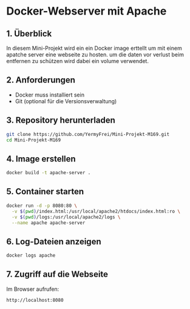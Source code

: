 # Docker-Webserver mit Apache

## 1. Überblick
In diesem Mini-Projekt wird ein ein Docker image erttellt um mit einem apatche server eine webseite zu hosten.
um die daten vor verlust beim entfernen zu schützen wird dabei ein volume verwendet.

## 2. Anforderungen
- Docker muss installiert sein
- Git (optional für die Versionsverwaltung)

## 3. Repository herunterladen
```sh
git clone https://github.com/YermyFrei/Mini-Projekt-M169.git
cd Mini-Projekt-M169
```

## 4. Image erstellen
```sh
docker build -t apache-server .
```

## 5. Container starten
```sh
docker run -d -p 8080:80 \
  -v $(pwd)/index.html:/usr/local/apache2/htdocs/index.html:ro \
  -v $(pwd)/logs:/usr/local/apache2/logs \
  --name apache apache-server
```
## 6. Log-Dateien anzeigen
```sh
docker logs apache
```

## 7. Zugriff auf die Webseite
Im Browser aufrufen:
```
http://localhost:8080
```


